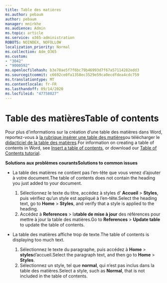 ```yaml
---
title: Table des matières
ms.author: pebaum
author: pebaum
manager: mnirkhe
ms.audience: Admin
ms.topic: article
ms.service: o365-administration
ROBOTS: NOINDEX, NOFOLLOW
localization_priority: Normal
ms.collection: Adm_O365
ms.custom:
- "3042"
- "9000592"
ms.openlocfilehash: b3e78ae5f7f6bc79b46993d7f67a57114282edd3
ms.sourcegitcommit: c6692ce0fa1358ec3529e59ca0ecdfdea4cdc759
ms.translationtype: MT
ms.contentlocale: fr-FR
ms.lasthandoff: 09/14/2020
ms.locfileid: "47758027"
---
```

# <a name="table-of-contents"></a><span data-ttu-id="4935a-102">Table des matières</span><span class="sxs-lookup"><span data-stu-id="4935a-102">Table of contents</span></span>

<span data-ttu-id="4935a-103">Pour plus d’informations sur la création d’une table des matières dans Word, reportez-vous à [la rubrique insérer une table des matières](https://support.office.com/article/882e8564-0edb-435e-84b5-1d8552ccf0c0)ou télécharger le [didacticiel de la table des matières](https://go.microsoft.com/fwlink/?linkid=2065106).</span><span class="sxs-lookup"><span data-stu-id="4935a-103">For information on creating a table of contents in Word, see [Insert a table of contents](https://support.office.com/article/882e8564-0edb-435e-84b5-1d8552ccf0c0), or download our [Table of Contents tutorial](https://go.microsoft.com/fwlink/?linkid=2065106).</span></span>

<span data-ttu-id="4935a-104">**Solutions aux problèmes courants**</span><span class="sxs-lookup"><span data-stu-id="4935a-104">**Solutions to common issues**</span></span>

- <span data-ttu-id="4935a-105">La table des matières ne contient pas l’en-tête que vous venez d’ajouter à votre document.</span><span class="sxs-lookup"><span data-stu-id="4935a-105">The table of contents does not contain the heading you just added to your document.</span></span>
  1. <span data-ttu-id="4935a-106">Sélectionnez le texte du titre, accédez à styles d' **Accueil**  >  **Styles**, puis vérifiez qu’un style est appliqué à l’en-tête.</span><span class="sxs-lookup"><span data-stu-id="4935a-106">Select the heading text, go to **Home** > **Styles**, and verify that a style is applied to the heading.</span></span>
  2. <span data-ttu-id="4935a-107">Accédez à **References**  >  la**table de mise à jour** des références pour mettre à jour la table des matières.</span><span class="sxs-lookup"><span data-stu-id="4935a-107">Go to **References** > **Update table** to update the table of contents.</span></span>

- <span data-ttu-id="4935a-108">La table des matières affiche trop de texte.</span><span class="sxs-lookup"><span data-stu-id="4935a-108">The table of contents is displaying too much text.</span></span> 
  1. <span data-ttu-id="4935a-109">Sélectionnez le texte du paragraphe, puis accédez à **Home**  >  **styles**d’accueil.</span><span class="sxs-lookup"><span data-stu-id="4935a-109">Select the paragraph text, and then go to **Home** > **Styles**.</span></span>
  2. <span data-ttu-id="4935a-110">Sélectionnez un style, tel que **normal**, qui n’est pas inclus dans la table des matières.</span><span class="sxs-lookup"><span data-stu-id="4935a-110">Select a style, such as **Normal**, that is not included in the table of contents.</span></span>